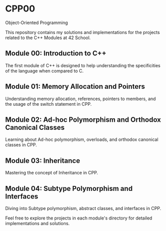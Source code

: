 # CPP00
Object-Oriented Programming

This repository contains my solutions and implementations for the projects related to the C++ Modules at 42 School.


## Module 00: Introduction to C++

The first module of C++ is designed to help understanding the specificities of the language when compared to C.

## Module 01: Memory Allocation and Pointers

Understanding memory allocation, references, pointers to members, and the usage of the switch statement in CPP.

## Module 02: Ad-hoc Polymorphism and Orthodox Canonical Classes

Learning about Ad-hoc polymorphism, overloads, and orthodox canonical classes in CPP.

## Module 03: Inheritance

Mastering the concept of Inheritance in CPP.

## Module 04: Subtype Polymorphism and Interfaces

Diving into Subtype polymorphism, abstract classes, and interfaces in CPP.




Feel free to explore the projects in each module's directory for detailed implementations and solutions.

